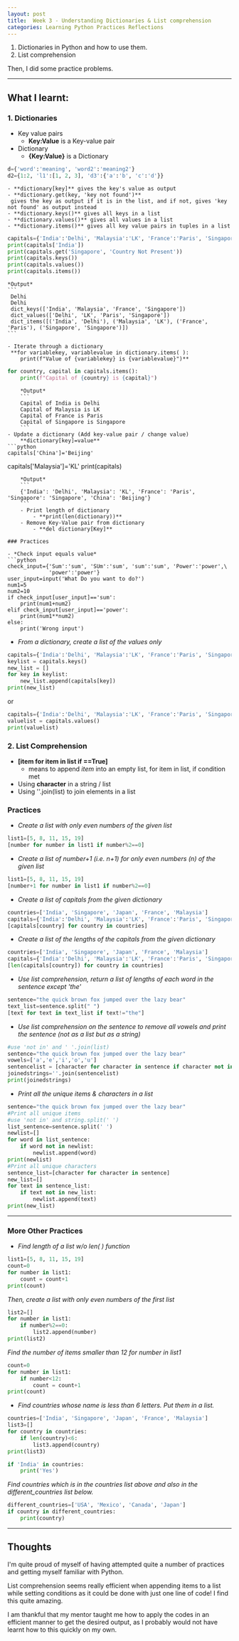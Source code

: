 ```yaml
---
layout: post
title:  Week 3 - Understanding Dictionaries & List comprehension
categories: Learning Python Practices Reflections
---
```


1. Dictionaries in Python and how to use them. 
2. List comprehension  

Then, I did some practice problems.  

---

## What I learnt:  

### 1. Dictionaries
- Key value pairs  
    - **Key:Value** is a Key-value pair
- Dictionary
    - **{Key:Value}** is a Dictionary
```python
d={'word':'meaning', 'word2':'meaning2'}
d2={1:2, 'l1':[1, 2, 3], 'd3':{'a':'b', 'c':'d'}}
```  
    - **dictionary[key]** gives the key's value as output
    - **dictionary.get(key, 'key not found')**  
     gives the key as output if it is in the list, and if not, gives 'key not found' as output instead
    - **dictionary.keys()** gives all keys in a list
    - **dictionary.values()** gives all values in a list
    - **dictionary.items()** gives all key value pairs in tuples in a list  
```python
capitals={'India':'Delhi', 'Malaysia':'LK', 'France':'Paris', 'Singapore':'Singapore'}  
print(capitals['India'])
print(capitals.get('Singapore', 'Country Not Present'))
print(capitals.keys())
print(capitals.values())
print(capitals.items())
```  
    *Output*  
    ```  
     Delhi
     Delhi
     dict_keys(['India', 'Malaysia', 'France', 'Singapore'])
     dict_values(['Delhi', 'LK', 'Paris', 'Singapore'])
     dict_items([('India', 'Delhi'), ('Malaysia', 'LK'), ('France', 'Paris'), ('Singapore', 'Singapore')])
    ```  

    - Iterate through a dictionary  
     **for variablekey, variablevalue in dictionary.items( ):  
        print(f"Value of {variablekey} is {variablevalue}")**   
```python
for country, capital in capitals.items():
    print(f"Capital of {country} is {capital}")
```  
        *Output*  
        ```  
        Capital of India is Delhi
        Capital of Malaysia is LK
        Capital of France is Paris
        Capital of Singapore is Singapore
        ```
    - Update a dictionary (Add key-value pair / change value)  
        **dictionary[key]=value**  
    ```python
    capitals['China']='Beijing'
capitals['Malaysia']='KL'
print(capitals)
```  
    *Output*  
    ```  
    {'India': 'Delhi', 'Malaysia': 'KL', 'France': 'Paris', 'Singapore': 'Singapore', 'China': 'Beijing'}
    ```
    - Print length of dictionary
        - **print(len(dictionary))**
    - Remove Key-Value pair from dictionary
        - **del dictionary[Key]**  

### Practices 

- *Check input equals value*
```python
check_input={'Sum':'sum', 'SUm':'sum', 'sum':'sum', 'Power':'power',\
             'power':'power'}
user_input=input('What Do you want to do?')
num1=5
num2=10
if check_input[user_input]=='sum':
    print(num1+num2)
elif check_input[user_input]=='power':
    print(num1**num2)
else:
    print('Wrong input')
```  
- *From a dictionary, create a list of the values only*
```python
capitals={'India':'Delhi', 'Malaysia':'LK', 'France':'Paris', 'Singapore':'Singapore'}
keylist = capitals.keys()
new_list = []
for key in keylist:
    new_list.append(capitals[key])
print(new_list)
```  
or  
```python
capitals={'India':'Delhi', 'Malaysia':'LK', 'France':'Paris', 'Singapore':'Singapore'}
valuelist = capitals.values()
print(valuelist)
```  

### 2. List Comprehension  
- **[item for item in list if <condition>==True]**  
    - means to append *item* into an empty list, for item in list, if condition met  
- Using **character** in a string / list  
- Using ''.join(list) to join elements in a list  

### Practices  

- *Create a list with only even numbers of the given list*
```python
list1=[5, 8, 11, 15, 19]
[number for number in list1 if number%2==0]
```
- *Create a list of number+1 (i.e. n+1) for only even numbers (n) of the given list*
```python
list1=[5, 8, 11, 15, 19]
[number+1 for number in list1 if number%2==0]
```
- *Create a list of capitals from the given dictionary*
```python
countries=['India', 'Singapore', 'Japan', 'France', 'Malaysia']
capitals={'India':'Delhi', 'Malaysia':'LK', 'France':'Paris', 'Singapore':'Singapore'}
[capitals[country] for country in countries]
```
- *Create a list of the lengths of the capitals from the given dictionary*
```python
countries=['India', 'Singapore', 'Japan', 'France', 'Malaysia']
capitals={'India':'Delhi', 'Malaysia':'LK', 'France':'Paris', 'Singapore':'Singapore'}
[len(capitals[country]) for country in countries]
```
- *Use list comprehension, return a list of lengths of each word in the sentence except 'the'*
```python
sentence="the quick brown fox jumped over the lazy bear"
text_list=sentence.split(" ")
[text for text in text_list if text!="the"]
```
- *Use list comprehension on the sentence to remove all vowels and print the sentence (not as a list but as a string)*
```python
#use 'not in' and ' '.join(list)
sentence="the quick brown fox jumped over the lazy bear"
vowels=['a','e','i','o','u']
sentencelist = [character for character in sentence if character not in vowels]
joinedstrings=''.join(sentencelist)
print(joinedstrings)
```
- *Print all the unique items & characters in a list*
```python
sentence="the quick brown fox jumped over the lazy bear"
#Print all unique items
#use 'not in' and string.split(' ')
list_sentence=sentence.split(' ')
newlist=[]
for word in list_sentence:
    if word not in newlist:
        newlist.append(word)
print(newlist)
#Print all unique characters
sentence_list=[character for character in sentence]
new_list=[]
for text in sentence_list:
    if text not in new_list:
        newlist.append(text)
print(new_list)
```

---

### More Other Practices  

- *Find length of a list w/o len( ) function*  
```python
list1=[5, 8, 11, 15, 19]
count=0
for number in list1:
    count = count+1
print(count)
```
 *Then, create a list with only even numbers of the first list*
```python
list2=[]
for number in list1:
    if number%2==0:
        list2.append(number)
print(list2)
```  
 *Find the number of items smaller than 12
for number in list1*
```python
count=0
for number in list1:
    if number<12:
        count = count+1
print(count)
```
- *Find countries whose name is less than 6 letters. Put them in a list.*  
```python
countries=['India', 'Singapore', 'Japan', 'France', 'Malaysia']
list3=[]
for country in countries:
    if len(country)<6:
        list3.append(country)
print(list3)
```
```python
if 'India' in countries:
    print('Yes')
```   
 *Find countries which is in the countries list above and also in the different_countries list below.*
```python
different_countries=['USA', 'Mexico', 'Canada', 'Japan']
if country in different_countries:
    print(country)
```

---

## Thoughts

I'm quite proud of myself of having attempted quite a number of practices and getting myself familiar with Python.  

List comprehension seems really efficient when appending items to a list while setting conditions as it could be done with just one line of code! I find this quite amazing.

I am thankful that my mentor taught me how to apply the codes in an efficient manner to get the desired output, as I probably would not have learnt how to this quickly on my own.  